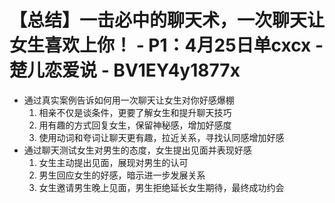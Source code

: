 # 【总结】一击必中的聊天术，一次聊天让女生喜欢上你！ - P1：4月25日单cxcx - 楚儿恋爱说 - BV1EY4y1877x

-   通过真实案例告诉如何用一次聊天让女生对你好感爆棚
    1.  相亲不仅是谈条件，更要了解女生和提升聊天技巧
    2.  用有趣的方式回复女生，保留神秘感，增加好感度
    3.  使用动词和夸词让聊天更有趣，拉近关系，寻找认同感增加好感
-   通过聊天测试女生对男生的态度，女生提出见面并表现好感
    1.  女生主动提出见面，展现对男生的认可
    2.  男生回应女生的好感，暗示进一步发展关系
    3.  女生邀请男生晚上见面，男生拒绝延长女生期待，最终成功约会